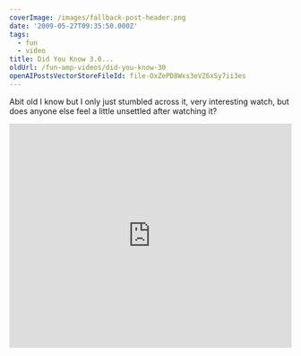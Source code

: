 ```yaml
---
coverImage: /images/fallback-post-header.png
date: '2009-05-27T09:35:50.000Z'
tags:
  - fun
  - video
title: Did You Know 3.0...
oldUrl: /fun-amp-videos/did-you-know-30
openAIPostsVectorStoreFileId: file-OxZePD8Wxs3eVZ6xSy7ii3es
---
```


Abit old I know but I only just stumbled across it, very interesting watch, but does anyone else feel a little unsettled after watching it?

<!-- more -->

<iframe width="100%" height="400" src="https://www.youtube.com/embed/jpEnFwiqdx8" frameborder="0" allow="accelerometer; autoplay; clipboard-write; encrypted-media; gyroscope; picture-in-picture" allowfullscreen></iframe>
